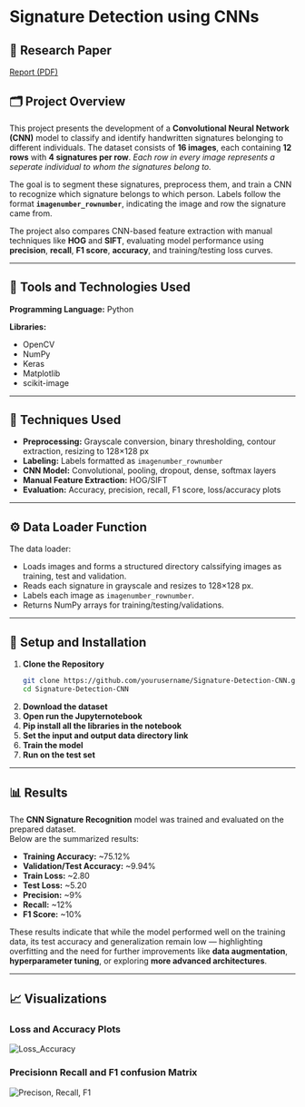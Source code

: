 # Signature Detection using CNNs

## 📑 Research Paper
[Report (PDF)](https://github.com/AbdullahMasood450/CNN_Signature_Recognition/blob/main/CNN_Signature_Recog.pdf)

## 🗂️ Project Overview

This project presents the development of a **Convolutional Neural Network (CNN)** model to classify and identify handwritten signatures belonging to different individuals. The dataset consists of **16 images**, each containing **12 rows** with **4 signatures per row**. *Each row in every image represents a seperate individual to whom the signatures belong to.*

The goal is to segment these signatures, preprocess them, and train a CNN to recognize which signature belongs to which person. Labels follow the format **`imagenumber_rownumber`**, indicating the image and row the signature came from.  

The project also compares CNN-based feature extraction with manual techniques like **HOG** and **SIFT**, evaluating model performance using **precision**, **recall**, **F1 score**, **accuracy**, and training/testing loss curves.

---

## 🔧 Tools and Technologies Used

**Programming Language:** Python

**Libraries:**
- OpenCV
- NumPy
- Keras
- Matplotlib
- scikit-image

---

## 🧩 Techniques Used

- **Preprocessing:** Grayscale conversion, binary thresholding, contour extraction, resizing to 128×128 px  
- **Labeling:** Labels formatted as `imagenumber_rownumber`  
- **CNN Model:** Convolutional, pooling, dropout, dense, softmax layers  
- **Manual Feature Extraction:** HOG/SIFT  
- **Evaluation:** Accuracy, precision, recall, F1 score, loss/accuracy plots

---

## ⚙️ Data Loader Function

The data loader:
- Loads images and forms a structured directory calssifying images as training, test and validation.
- Reads each signature in grayscale and resizes to 128×128 px.
- Labels each image as `imagenumber_rownumber`.
- Returns NumPy arrays for training/testing/validations.

---

## 🚀 Setup and Installation

1. **Clone the Repository**
   ```bash
   git clone https://github.com/yourusername/Signature-Detection-CNN.git
   cd Signature-Detection-CNN
2. **Download the dataset**
3. **Open run the Jupyternotebook**
4. **Pip install all the libraries in the notebook**
5. **Set the input and output data directory link**
6. **Train the model**
7. **Run on the test set**

---

## 📊 Results

The **CNN Signature Recognition** model was trained and evaluated on the prepared dataset.  
Below are the summarized results:

- **Training Accuracy:** ~75.12%  
- **Validation/Test Accuracy:** ~9.94%  
- **Train Loss:** ~2.80  
- **Test Loss:** ~5.20  
- **Precision:** ~9%  
- **Recall:** ~12%  
- **F1 Score:** ~10%  

These results indicate that while the model performed well on the training data, its test accuracy and generalization remain low — highlighting overfitting and the need for further improvements like **data augmentation**, **hyperparameter tuning**, or exploring **more advanced architectures**.

---

## 📈 Visualizations

### Loss and Accuracy Plots
![Loss_Accuracy](https://github.com/user-attachments/assets/beaf0acd-3a20-4211-82fd-47d6e67a0cd0)

### Precisionn Recall and F1 confusion Matrix
![Precison, Recall, F1](https://github.com/user-attachments/assets/8d937a26-acbd-4b4b-ac97-fc70ccfc437d)


   
